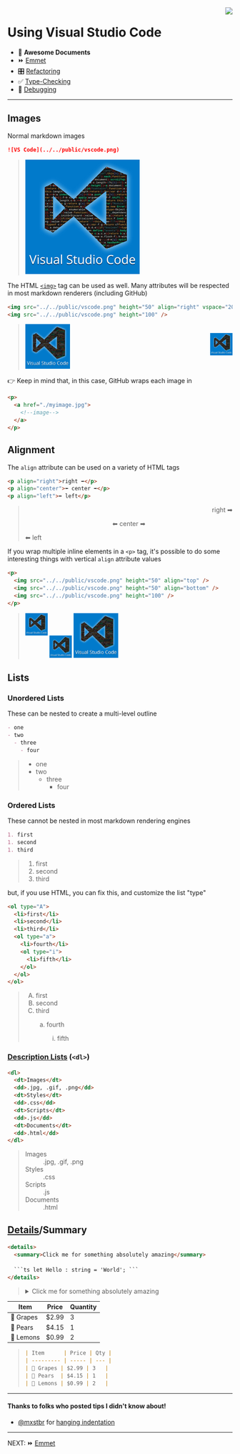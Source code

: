 <img align='right' height=100 src='../../../public/vscode.png'>

# Using Visual Studio Code

- 📄 **Awesome Documents**
- ⏩ [Emmet](./emmet.md)
- 🎛 [Refactoring](./refactoring.md)
- ✅ [Type-Checking](./type-checking.md)
- 🐞 [Debugging](./debugging.md)

---

## Images

Normal markdown images

```md
![VS Code](../../public/vscode.png)
```

> ![VS Code](../../public/vscode.png)

The HTML [`<img>`](https://developer.mozilla.org/en-US/docs/Web/HTML/Element/img) tag can be used as well. Many attributes will be respected in most markdown renderers (including GitHub)

```html
<img src="../../public/vscode.png" height="50" align="right" vspace="20" />
<img src="../../public/vscode.png" height="100" />
```

> <img src="../../public/vscode.png" height=50 align=right vspace=20/>
> <img src="../../public/vscode.png" height=100/>

👉 Keep in mind that, in this case, GitHub wraps each image in

```html
<p>
  <a href="./myimage.jpg">
    <!--image-->
  </a>
</p>
```

## Alignment

The `align` attribute can be used on a variety of HTML tags

```html
<p align="right">right ➡</p>
<p align="center">⬅ center ➡</p>
<p align="left">⬅ left</p>
```

> <p align=right>right ➡</p>
> <p align=center>⬅ center ➡</p>
> <p align=left>⬅ left</p>

If you wrap multiple inline elements in a `<p>` tag, it's possible to do some interesting things with vertical `align` attribute values

```html
<p>
  <img src="../../public/vscode.png" height="50" align="top" />
  <img src="../../public/vscode.png" height="50" align="bottom" />
  <img src="../../public/vscode.png" height="100" />
</p>
```

> <p>
>   <img src="../../public/vscode.png" height=50 align=top />
>   <img src="../../public/vscode.png" height=50 align=bottom />
>   <img src="../../public/vscode.png" height=100/>
> </p>

## Lists

### Unordered Lists

These can be nested to create a multi-level outline

```md
- one
- two
  - three
    - four
```

> - one
> - two
>   - three
>     - four

### Ordered Lists

These cannot be nested in most markdown rendering engines

```md
1. first
1. second
1. third
```

> 1. first
> 1. second
> 1. third

but, if you use HTML, you can fix this, and customize the list "type"

```html
<ol type="A">
  <li>first</li>
  <li>second</li>
  <li>third</li>
  <ol type="a">
    <li>fourth</li>
    <ol type="i">
      <li>fifth</li>
    </ol>
  </ol>
</ol>
```

> <ol type='A' >
>   <li> first </li>
>   <li> second </li>
>   <li> third</li>
>   <ol type='a' >
>     <li> fourth </li>
>     <ol type='i' >
>       <li> fifth </li>
>     </ol>
>   </ol>
> </ol>

### [Description Lists](https://developer.mozilla.org/en-US/docs/Web/HTML/Element/dl) (`<dl>`)

```html
<dl>
  <dt>Images</dt>
  <dd>.jpg, .gif, .png</dd>
  <dt>Styles</dt>
  <dd>.css</dd>
  <dt>Scripts</dt>
  <dd>.js</dd>
  <dt>Documents</dt>
  <dd>.html</dd>
</dl>
```

> <dl>
>   <dt>Images</dt>
>   <dd>.jpg, .gif, .png</dd>
>   <dt>Styles</dt>
>   <dd>.css</dd>
>   <dt>Scripts</dt>
>   <dd>.js</dd>
>   <dt>Documents</dt>
>   <dd>.html</dd>
> </dl>

## [Details](https://developer.mozilla.org/en-US/docs/Web/HTML/Element/details)/Summary

````html
<details>
  <summary>Click me for something absolutely amazing</summary>

  ```ts let Hello : string = 'World'; ```
</details>
````

> <details>
>  <summary>Click me for something absolutely amazing</summary>
>
> ```ts
> let Hello: string = "World";
> ```
>
> </details>

| Item      | Price | Quantity |
| --------- | ----- | -------- |
| 🍇 Grapes | $2.99 | 3        |
| 🍐 Pears  | $4.15 | 1        |
| 🍋 Lemons | $0.99 | 2        |

> ```md
> | Item      | Price | Qty |
> | --------- | ----- | --- |
> | 🍇 Grapes | $2.99 | 3   |
> | 🍐 Pears  | $4.15 | 1   |
> | 🍋 Lemons | $0.99 | 2   |
> ```

---

#### Thanks to folks who posted tips I didn't know about!

- [@mxstbr](https://github.com/mxstbr) for [hanging indentation](https://github.com/mxstbr/github-markdown-tricks#hanging-indendation)

---

NEXT: ⏩ [Emmet](./emmet.md)
